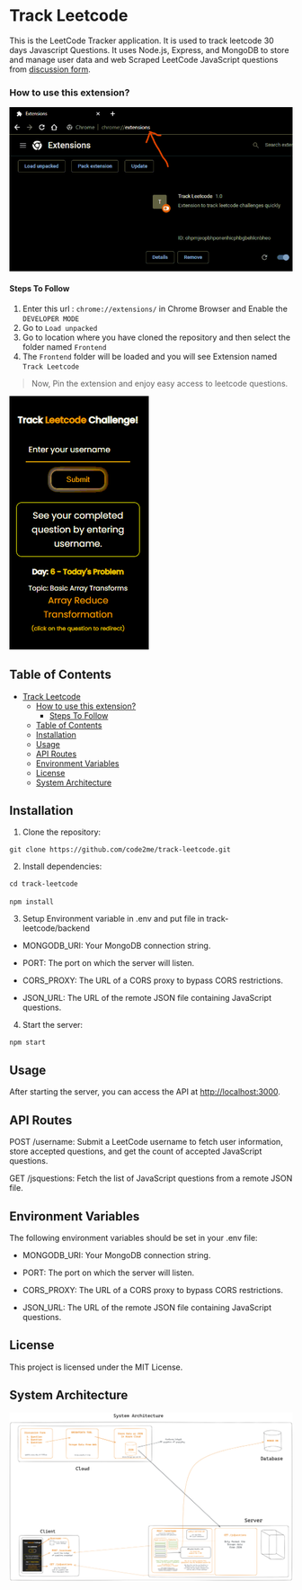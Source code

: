 # Track Leetcode

This is the LeetCode Tracker application. It is used to track leetcode 30 days Javascript Questions.
It uses Node.js, Express, and MongoDB to store and manage user data and web Scraped LeetCode JavaScript questions from [discussion form](https://leetcode.com/discuss/study-guide/3458761).

### How to use this extension?

![Steps To Follow](https://github.com/code2me/track-leetcode/blob/main/Assets/steps.gif?raw=true)

#### Steps To Follow

1. Enter this url : `chrome://extensions/` in Chrome Browser and Enable the `DEVELOPER MODE`
2. Go to `Load unpacked`
3. Go to location where you have cloned the repository and then select the folder named `Frontend`
4. The `Frontend` folder will be loaded and you will see Extension named `Track Leetcode`

> Now, Pin the extension and enjoy easy access to leetcode questions.

![Extension](https://github.com/code2me/track-leetcode/blob/main/Assets/extension.gif?raw=true)

## Table of Contents

- [Track Leetcode](#track-leetcode)
    - [How to use this extension?](#how-to-use-this-extension)
      - [Steps To Follow](#steps-to-follow)
  - [Table of Contents](#table-of-contents)
  - [Installation](#installation)
  - [Usage](#usage)
  - [API Routes](#api-routes)
  - [Environment Variables](#environment-variables)
  - [License](#license)
  - [System Architecture](#system-architecture)

## Installation

1. Clone the repository:

```
git clone https://github.com/code2me/track-leetcode.git
```

2. Install dependencies:

```
cd track-leetcode

npm install
```

3. Setup Environment variable in .env and put file in track-leetcode/backend

- MONGODB_URI: Your MongoDB connection string.

- PORT: The port on which the server will listen.

- CORS_PROXY: The URL of a CORS proxy to bypass CORS restrictions.

- JSON_URL: The URL of the remote JSON file containing JavaScript questions.

4. Start the server:

```
npm start
```

## Usage

After starting the server, you can access the API at <http://localhost:3000>.

## API Routes

POST /username: Submit a LeetCode username to fetch user information, store accepted questions, and get the count of accepted JavaScript questions.

GET /jsquestions: Fetch the list of JavaScript questions from a remote JSON file.

## Environment Variables

The following environment variables should be set in your .env file:

- MONGODB_URI: Your MongoDB connection string.

- PORT: The port on which the server will listen.

- CORS_PROXY: The URL of a CORS proxy to bypass CORS restrictions.

- JSON_URL: The URL of the remote JSON file containing JavaScript questions.

## License

This project is licensed under the MIT License.

## System Architecture

![System Architecture](https://github.com/code2me/track-leetcode/blob/main/Assets/design.png?raw=true)
